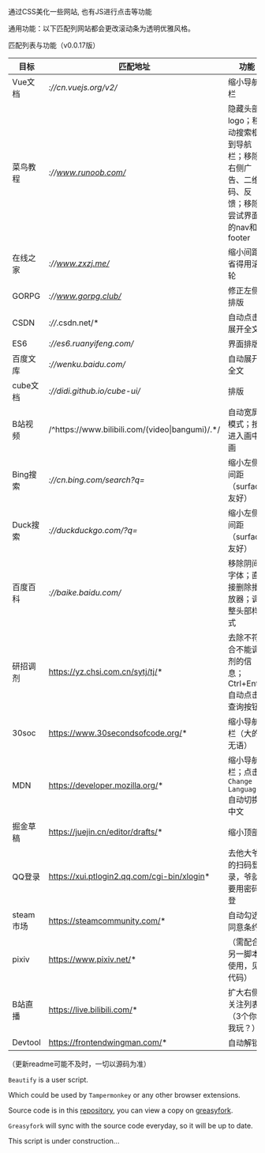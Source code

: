 通过CSS美化一些网站, 也有JS进行点击等功能

通用功能：以下匹配列网站都会更改滚动条为透明优雅风格。

匹配列表与功能（v0.0.17版）

| 目标 | 匹配地址 | 功能 |
| --- | --- | --- |
| Vue文档 | *://cn.vuejs.org/v2/* | 缩小导航栏 |
| 菜鸟教程 | *://www.runoob.com/* | 隐藏头部logo；移动搜索框到导航栏；移除右侧广告、二维码、反馈；移除尝试界面的nav和footer|
| 在线之家 | *://www.zxzj.me/* | 缩小间距省得用滚轮 |
| GORPG | *://www.gorpg.club/* | 修正左侧排版 |
| CSDN | *://*.csdn.net/* | 自动点击展开全文 |
| ES6 | *://es6.ruanyifeng.com/* | 界面排版 |
| 百度文库 | *://wenku.baidu.com/* | 自动展开全文 |
| cube文档 | *://didi.github.io/cube-ui/* | 排版 |
| B站视频 | /^https:\/\/www\.bilibili\.com\/(video\|bangumi)\/.*/ | 自动宽屏模式；按P进入画中画 |
| Bing搜索 | *://cn.bing.com/search?q=* | 缩小左侧间距（surface友好） |
| Duck搜索 | *://duckduckgo.com/?q=* | 缩小左侧间距（surface友好） |
| 百度百科 | *://baike.baidu.com/* | 移除阴间字体；直接删除播放器；调整头部样式 |
| 研招调剂 | https://yz.chsi.com.cn/sytj/tj/* | 去除不符合不能调剂的信息；Ctrl+Enter自动点击查询按钮 |
| 30soc | https://www.30secondsofcode.org/* | 缩小导航栏（大的无语） |
| MDN | https://developer.mozilla.org/* | 缩小导航栏；点击`Change Language`自动切换中文 |
| 掘金草稿 | https://juejin.cn/editor/drafts/* | 缩小顶部 |
| QQ登录 | https://xui.ptlogin2.qq.com/cgi-bin/xlogin* | 去他大爷的扫码登录，爷就要用密码登 |
| steam市场 | https://steamcommunity.com/* | 自动勾选同意条约 |
| pixiv | https://www.pixiv.net/* | （需配合另一脚本使用，见代码） |
| B站直播 | https://live.bilibili.com/* | 扩大右侧关注列表（3个你逗我玩？） |
| Devtool | https://frontendwingman.com/* | 自动解锁 |

（更新readme可能不及时，一切以源码为准）

`Beautify` is a user script.

Which could be used by `Tampermonkey` or any other browser extensions. 

Source code is in this [repository](https://github.com/symant233/PublicTools), you can view a copy on [greasyfork](https://greasyfork.org/zh-CN/scripts/390421-beautify).

`Greasyfork` will sync with the source code everyday, so it will be up to date. 

This script is under construction...